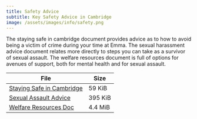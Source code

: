 ```yaml
---
title: Safety Advice
subtitle: Key Safety Advice in Cambridge
image: /assets/images/info/safety.png
---
```


The staying safe in cambridge document provides advice as to how to avoid being a victim of crime during your time at Emma. The sexual harassment advice document relates more directly to steps you can take as a survivor of sexual assault. The welfare resources document is full of options for avenues of support, both for mental health and for sexual assault.



|File|Size
|------|-----
|[Staying Safe in Cambridge](https://drive.google.com/file/d/1Q24747G_t0yj_mKpDUTSN2vaPWkbw1MH/view?usp=sharing)|59 KiB
|[Sexual Assault Advice](https://drive.google.com/file/d/1Ony9cLpXiHj2sWSs_Jah3sR6caFgBDYJ/view?usp=sharing)|395 KiB
|[Welfare Resources Doc](https://drive.google.com/file/d/1uVQvCO5kpnxEAkT2EuRqgni3DcykAMEf/view?usp=sharing)|4.4 MiB
